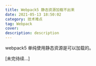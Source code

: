 ```yaml
---
title: Webpack5 静态资源加载不出来
date: 2021-05-13 18:50:02
category: 技术难点
tag: Webpack
cover: 
description: description
---
```


webpack5 单纯使用静态资源是可以加载的。







[未完待续...]

